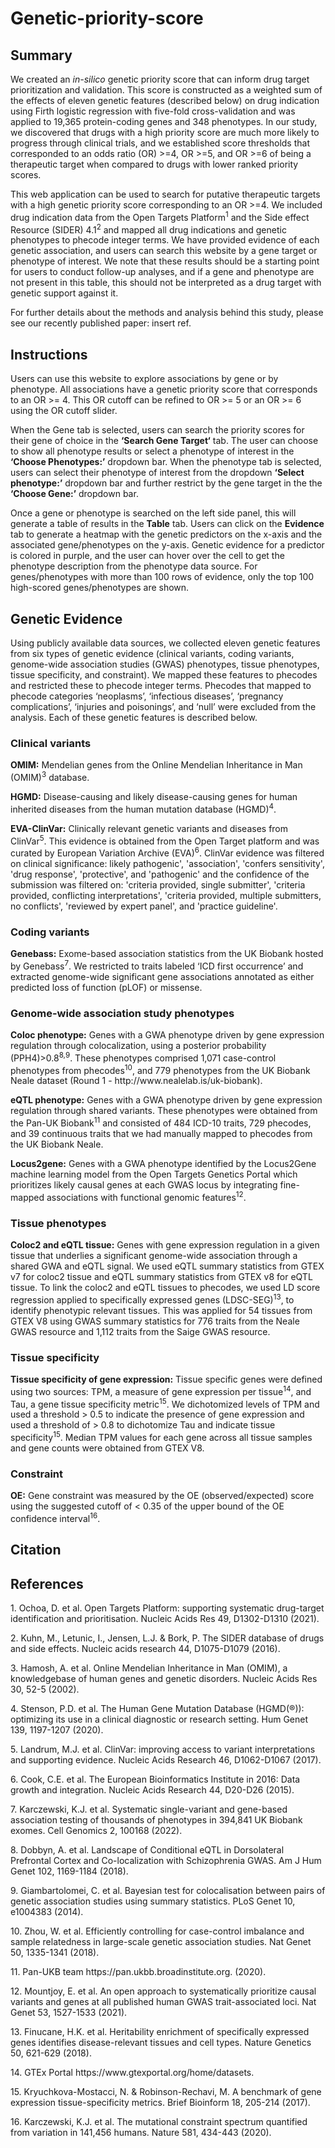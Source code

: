 # Genetic-priority-score

<h2>Summary</h2>
<p>We created an <i>in-silico</i> genetic priority score that can inform drug target prioritization and validation. This score is constructed as a weighted sum of the effects of eleven genetic features (described below) on drug indication using Firth logistic regression with five-fold cross-validation and was applied to 19,365 protein-coding genes and 348 phenotypes. In our study, we discovered that drugs with a high priority score are much more likely to progress through clinical trials, and we established score thresholds that corresponded to an odds ratio (OR) >=4, OR >=5, and OR >=6 of being a therapeutic target when compared to drugs with lower ranked priority scores.</p>

<p>This web application can be used to search for putative therapeutic targets with a high genetic priority score corresponding to an OR >=4. We included drug indication data from the Open Targets Platform<sup>1</sup> and the Side effect Resource (SIDER) 4.1<sup>2</sup> and mapped all drug indications and genetic phenotypes to phecode integer terms. We have provided evidence of each genetic association, and users can search this website by a gene target or phenotype of interest. We note that these results should be a starting point for users to conduct follow-up analyses, and if a gene and phenotype are not present in this table, this should not be interpreted as a drug target with genetic support against it.</p>

<p>For further details about the methods and analysis behind this study, please see our recently published paper: insert ref. </p>
   

 <h2>Instructions</h2>
 
<p>Users can use this website to explore associations by gene or by phenotype. All associations have a genetic priority score that corresponds to an OR >= 4. This OR cutoff can be refined to OR >= 5 or an OR >= 6 using the OR cutoff slider.</p>
<p>When the Gene tab is selected, users can search the priority scores for their gene of choice in the <b>‘Search Gene Target‘</b> tab. The user can choose to show all phenotype results or select a phenotype of interest in the <b>‘Choose Phenotypes:’</b> dropdown bar. When the phenotype tab is selected, users can select their phenotype of interest from the dropdown <b>‘Select phenotype:’</b> dropdown bar and further restrict by the gene target in the the <b>‘Choose Gene:’</b> dropdown bar.

<p>Once a gene or phenotype is searched on the left side panel, this will generate a table of results in the <b>Table</b> tab. Users can click on the <b>Evidence</b> tab to generate a heatmap with the genetic predictors on the x-axis and the associated gene/phenotypes on the y-axis. Genetic evidence for a predictor is colored in purple, and the user can hover over the cell to get the phenotype description from the phenotype data source. For genes/phenotypes with more than 100 rows of evidence, only the top 100 high-scored genes/phenotypes are shown.</p>

<h2>Genetic Evidence</h2>
    
<p>Using publicly available data sources, we collected eleven genetic features from six types of genetic evidence (clinical variants, coding variants, genome-wide association studies (GWAS) phenotypes, tissue phenotypes, tissue specificity, and constraint). We mapped these features to phecodes and restricted these to phecode integer terms. Phecodes that mapped to phecode categories ‘neoplasms’, ‘infectious diseases’, ‘pregnancy complications’, ‘injuries and poisonings’, and ‘null’ were excluded from the analysis. Each of these genetic features is described below.</p>

<h3>Clinical variants </h3>
              
              
<p><b>OMIM:</b> Mendelian genes from the Online Mendelian Inheritance in Man (OMIM)<sup>3</sup> database.</p>
    
<p><b>HGMD:</b> Disease-causing and likely disease-causing genes for human inherited diseases from the human mutation database (HGMD)<sup>4</sup>.</p>

<p><b>EVA-ClinVar:</b> Clinically relevant genetic variants and diseases from ClinVar<sup>5</sup>. This evidence is obtained from the Open Target platform and was curated by European Variation Archive (EVA)<sup>6</sup>. ClinVar evidence was filtered on clinical significance: likely pathogenic', 'association', 'confers sensitivity', 'drug response', 'protective', and 'pathogenic' and the confidence of the submission was filtered on: 'criteria provided, single submitter', 'criteria provided, conflicting interpretations', 'criteria provided, multiple submitters, no conflicts', 'reviewed by expert panel', and 'practice guideline'.</p>

<h3>Coding variants</h3>
              
<p><b>Genebass:</b> Exome-based association statistics from the UK Biobank hosted by Genebass<sup>7</sup>. We restricted to traits labeled ‘ICD first occurrence’ and extracted genome-wide significant gene associations annotated as either predicted loss of function (pLOF) or missense.</p>
 <h3>Genome-wide association study phenotypes</h3>

<p><b>Coloc phenotype:</b> Genes with a GWA phenotype driven by gene expression regulation through colocalization, using a posterior probability (PPH4)>0.8<sup>8,9</sup>. These phenotypes comprised 1,071 case-control phenotypes from phecodes<sup>10</sup>, and 779 phenotypes from the UK Biobank Neale dataset (Round 1 - http://www.nealelab.is/uk-biobank).</p>

<p><b>eQTL phenotype:</b> Genes with a GWA phenotype driven by gene expression regulation through shared variants. These phenotypes were obtained from the Pan-UK Biobank<sup>11</sup> and consisted of 484 ICD-10 traits, 729 phecodes, and 39 continuous traits that we had manually mapped to phecodes from the UK Biobank Neale.</p>

<p><b>Locus2gene:</b> Genes with a GWA phenotype identified by the Locus2Gene machine learning model from the Open Targets Genetics Portal which prioritizes likely causal genes at each GWAS locus by integrating fine-mapped associations with functional genomic features<sup>12</sup>.</p>

<h3>Tissue phenotypes </h3>
<p><b>Coloc2 and eQTL tissue:</b> Genes with gene expression regulation in a given tissue that underlies a significant genome-wide association through a shared GWA and eQTL signal. We used eQTL summary statistics from GTEX v7 for coloc2 tissue and eQTL summary statistics from GTEX v8 for eQTL tissue. To link the coloc2 and eQTL tissues to phecodes, we used LD score regression applied to specifically expressed genes (LDSC-SEG)<sup>13</sup>, to identify phenotypic relevant tissues. This was applied for 54 tissues from GTEX V8 using GWAS summary statistics for 776 traits from the Neale GWAS resource and 1,112 traits from the Saige GWAS resource.</p>

<h3>Tissue specificity </h3>
              
<p><b>Tissue specificity of gene expression:</b> Tissue specific genes were defined using two sources: TPM, a measure of gene expression per tissue<sup>14</sup>, and Tau, a gene tissue specificity metric<sup>15</sup>. We dichotomized levels of TPM and used a threshold > 0.5 to indicate the presence of gene expression and used a threshold of > 0.8 to dichotomize Tau and indicate tissue specificity<sup>15</sup>. Median TPM values for each gene across all tissue samples and gene counts were obtained from GTEX V8.</p>

<h3>Constraint</h3>
              
<p><b>OE:</b> Gene constraint was measured by the OE (observed/expected) score using the suggested cutoff of < 0.35 of the upper bound of the OE confidence interval<sup>16</sup>.</p>
 

<h2>Citation</h2>

<p></p>


<h2>References</h2>

<p>1.	Ochoa, D. et al. Open Targets Platform: supporting systematic drug-target identification and prioritisation. Nucleic Acids Res 49, D1302-D1310 (2021).</p>
<p>2.	Kuhn, M., Letunic, I., Jensen, L.J. & Bork, P. The SIDER database of drugs and side effects. Nucleic acids research 44, D1075-D1079 (2016).</p>
<p>3.	Hamosh, A. et al. Online Mendelian Inheritance in Man (OMIM), a knowledgebase of human genes and genetic disorders. Nucleic Acids Res 30, 52-5 (2002).</p>
<p>4.	Stenson, P.D. et al. The Human Gene Mutation Database (HGMD(®)): optimizing its use in a clinical diagnostic or research setting. Hum Genet 139, 1197-1207 (2020).</p>
<p>5.	Landrum, M.J. et al. ClinVar: improving access to variant interpretations and supporting evidence. Nucleic Acids Research 46, D1062-D1067 (2017).</p>
<p>6.	Cook, C.E. et al. The European Bioinformatics Institute in 2016: Data growth and integration. Nucleic Acids Research 44, D20-D26 (2015).</p>
<p>7.	Karczewski, K.J. et al. Systematic single-variant and gene-based association testing of thousands of phenotypes in 394,841 UK Biobank exomes. Cell Genomics 2, 100168 (2022).</p>
<p>8.	Dobbyn, A. et al. Landscape of Conditional eQTL in Dorsolateral Prefrontal Cortex and Co-localization with Schizophrenia GWAS. Am J Hum Genet 102, 1169-1184 (2018).</p>
<p>9.	Giambartolomei, C. et al. Bayesian test for colocalisation between pairs of genetic association studies using summary statistics. PLoS Genet 10, e1004383 (2014).</p>
<p>10.	Zhou, W. et al. Efficiently controlling for case-control imbalance and sample relatedness in large-scale genetic association studies. Nat Genet 50, 1335-1341 (2018).</p>
<p>11.	Pan-UKB team https://pan.ukbb.broadinstitute.org. (2020).</p>
<p>12.	Mountjoy, E. et al. An open approach to systematically prioritize causal variants and genes at all published human GWAS trait-associated loci. Nat Genet 53, 1527-1533 (2021).</p>
<p>13.	Finucane, H.K. et al. Heritability enrichment of specifically expressed genes identifies disease-relevant tissues and cell types. Nature Genetics 50, 621-629 (2018).</p>
<p>14.	GTEx Portal https://www.gtexportal.org/home/datasets.</p>
<p>15.	Kryuchkova-Mostacci, N. & Robinson-Rechavi, M. A benchmark of gene expression tissue-specificity metrics. Brief Bioinform 18, 205-214 (2017).</p>
<p>16.	Karczewski, K.J. et al. The mutational constraint spectrum quantified from variation in 141,456 humans. Nature 581, 434-443 (2020).</p>

 
